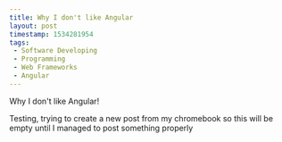 ```yaml
---
title: Why I don't like Angular
layout: post
timestamp: 1534281954
tags:
 - Software Developing
 - Programming
 - Web Frameworks
 - Angular
---
```


Why I don't like Angular! 

Testing, trying to create a new post from my chromebook so this will be empty until I managed to post something properly

